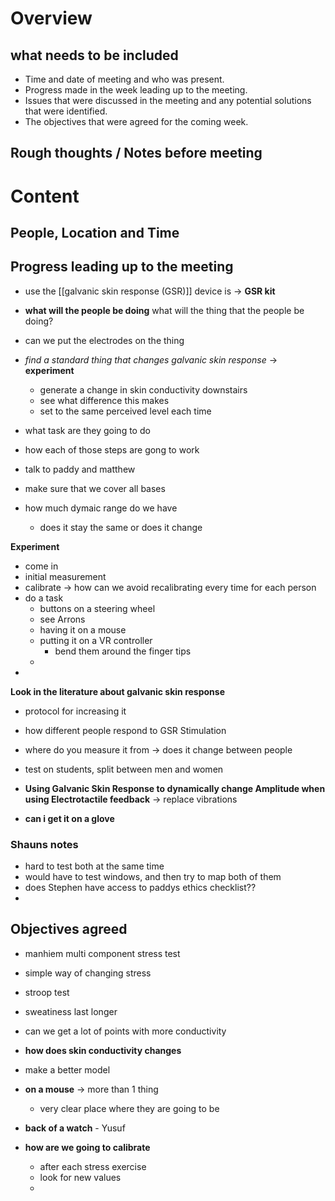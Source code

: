 # Overview 

## what needs to be included
- Time and date of meeting and who was present.
- Progress made in the week leading up to the meeting.
- Issues that were discussed in the meeting and any potential solutions that were identified.
- The objectives that were agreed for the coming week.

## Rough thoughts / Notes before meeting 
# Content 

## People, Location and Time 


## Progress leading up to the meeting 
- use the [[galvanic skin response (GSR)]] device is -> **GSR kit** 
- **what will the people be doing** what will the thing that the people be doing? 
- can we put the electrodes on the thing 
- *find a standard thing that changes galvanic skin response* -> **experiment**
	- generate a change in skin conductivity downstairs 
	- see what difference this makes 
	- set to the same perceived level each time 

- what task are they going to do
- how each of those steps are gong to work 
- talk to paddy and matthew 
- make sure that we cover all bases 
- how much dymaic range do we have 
	- does it stay the same or does it change 

**Experiment**
- come in 
- initial measurement 
- calibrate -> how can we avoid recalibrating every time for each person 
- do a task 
	- buttons on a steering wheel 
	- see Arrons 
	- having it on a mouse 
	- putting it on a VR controller 
		- bend them around the finger tips 
	- 
- 
**Look in the literature about galvanic skin response**
 - protocol for increasing it 
- how different people respond to GSR Stimulation 
- where do you measure it from -> does it change between people 
- test on students, split between men and women 

- **Using Galvanic Skin Response to dynamically change Amplitude when using Electrotactile feedback** -> replace vibrations 

- **can i get it on a glove** 
### Shauns notes 
- hard to test both at the same time 
- would have to test windows, and then try to map both of them 
- does Stephen have access to paddys ethics checklist?? 
- 
## Objectives agreed 
- manhiem multi component stress test 
- simple way of changing stress 
- stroop test 
- sweatiness last longer 
- can we get a lot of points with more conductivity
- **how does skin conductivity changes** 
- make a better model 
- **on a mouse** -> more than 1 thing 
	- very clear place where they are going to be
- **back of a watch** - Yusuf 


- **how are we going to calibrate**
	- after each stress exercise 
	- look for new values 
	- 